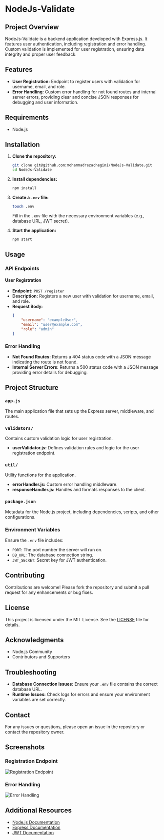 # NodeJs-Validate

## Project Overview
NodeJs-Validate is a backend application developed with Express.js. It features user authentication, including registration and error handling. Custom validation is implemented for user registration, ensuring data integrity and proper user feedback.

## Features
- **User Registration:** Endpoint to register users with validation for username, email, and role.
- **Error Handling:** Custom error handling for not found routes and internal server errors, providing clear and concise JSON responses for debugging and user information.

## Requirements
- Node.js

## Installation

1. **Clone the repository:**
    ```sh
    git clone git@github.com:mohammadrezachegini/NodeJs-Validate.git
    cd NodeJs-Validate
    ```

2. **Install dependencies:**
    ```sh
    npm install
    ```

3. **Create a `.env` file:**
    ```sh
    touch .env
    ```
    Fill in the `.env` file with the necessary environment variables (e.g., database URL, JWT secret).

4. **Start the application:**
    ```sh
    npm start
    ```

## Usage

### API Endpoints

#### User Registration
- **Endpoint:** `POST /register`
- **Description:** Registers a new user with validation for username, email, and role.
- **Request Body:**
    ```json
    {
        "username": "exampleUser",
        "email": "user@example.com",
        "role": "admin"
    }
    ```

### Error Handling
- **Not Found Routes:** Returns a 404 status code with a JSON message indicating the route is not found.
- **Internal Server Errors:** Returns a 500 status code with a JSON message providing error details for debugging.

## Project Structure

### `app.js`
The main application file that sets up the Express server, middleware, and routes.

### `validators/`
Contains custom validation logic for user registration.
- **userValidator.js:** Defines validation rules and logic for the user registration endpoint.

### `util/`
Utility functions for the application.
- **errorHandler.js:** Custom error handling middleware.
- **responseHandler.js:** Handles and formats responses to the client.

### `package.json`
Metadata for the Node.js project, including dependencies, scripts, and other configurations.

### Environment Variables
Ensure the `.env` file includes:
- `PORT`: The port number the server will run on.
- `DB_URL`: The database connection string.
- `JWT_SECRET`: Secret key for JWT authentication.

## Contributing

Contributions are welcome! Please fork the repository and submit a pull request for any enhancements or bug fixes.

## License

This project is licensed under the MIT License. See the [LICENSE](LICENSE) file for details.

## Acknowledgments

- Node.js Community
- Contributors and Supporters

## Troubleshooting
- **Database Connection Issues:** Ensure your `.env` file contains the correct database URL.
- **Runtime Issues:** Check logs for errors and ensure your environment variables are set correctly.

## Contact
For any issues or questions, please open an issue in the repository or contact the repository owner.

## Screenshots

### Registration Endpoint
![Registration Endpoint](path/to/screenshot1.png)

### Error Handling
![Error Handling](path/to/screenshot2.png)

## Additional Resources

- [Node.js Documentation](https://nodejs.org/en/docs/)
- [Express Documentation](https://expressjs.com/)
- [JWT Documentation](https://jwt.io/introduction/)
